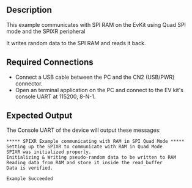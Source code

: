 ## Description

This example communicates with SPI RAM on the EvKit using Quad SPI mode and the SPIXR peripheral

It writes random data to the SPI RAM and reads it back.

## Required Connections

-   Connect a USB cable between the PC and the CN2 (USB/PWR) connector.
-   Open an terminal application on the PC and connect to the EV kit's console UART at 115200, 8-N-1.

## Expected Output

The Console UART of the device will output these messages:

```
***** SPIXR Example communicating with RAM in SPI Quad Mode *****
Setting up the SPIXR to communicate with RAM in Quad Mode
SPIXR was initialized properly.
Initializing & Writing pseudo-random data to be written to RAM
Reading data from RAM and store it inside the read_buffer
Data is verified.

Example Succeeded
```

